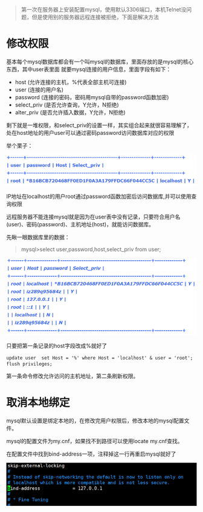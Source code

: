 > 第一次在服务器上安装配置mysql，使用默认3306端口，本机Telnet没问题，但是使用别的服务器远程连接被拒绝，下面是解决方法

# 修改权限

基本每个mysql数据库都会有一个叫mysql的数据库，里面存放的是mysql的核心东西，其中user表里面	就要mysql连接的用户信息，里面字段有如下：

* host   (允许连接的主机，%代表全部主机可连接)
* user   (连接的用户名)
* password    (连接的密码，密码用mysql自带的password函数加密)
* select_priv     (是否允许查询，Y允许，N拒绝)
* alter_priv    (是否允许插入数据，Y允许，N拒绝)

剩下就是一堆权限，和select_priv的设置一样，其实组合起来就很容易理解了，处在host地址的用户user可以通过密码password访问数据库对应的权限

举个栗子：

![1533606915837](1533606915837.png)

IP地址在localhost的用户root通过password函数加密后访问数据库,并可以使用查询权限

远程服务器不能连接mysql就是因为在user表中没有记录，只要符合用户名(user)、密码(password)、主机地址(host)，就能访问数据库。

先瞅一眼数据库里的数据：

> mysql>select user,password,host,select_priv from user;

![1533607882887](1533607882887.png)

只要把第一条记录的host字段改成%就好了

```
update user  set Host = '%' where Host = 'localhost' & user = 'root'; 
flush privileges;
```

第一条命令修改允许访问的主机地址，第二条刷新权限。

# 取消本地绑定

mysql默认设置是绑定本地的，在修改完用户权限后，修改本地的mysql配置文件。

mysql的配置文件为my.cnf，如果找不到路径可以使用locate my.cnf查找。

在配置文件中找到bind-address一项，注释掉这一行再重启mysql就好了

![1533609180193](1533609180193.png)

